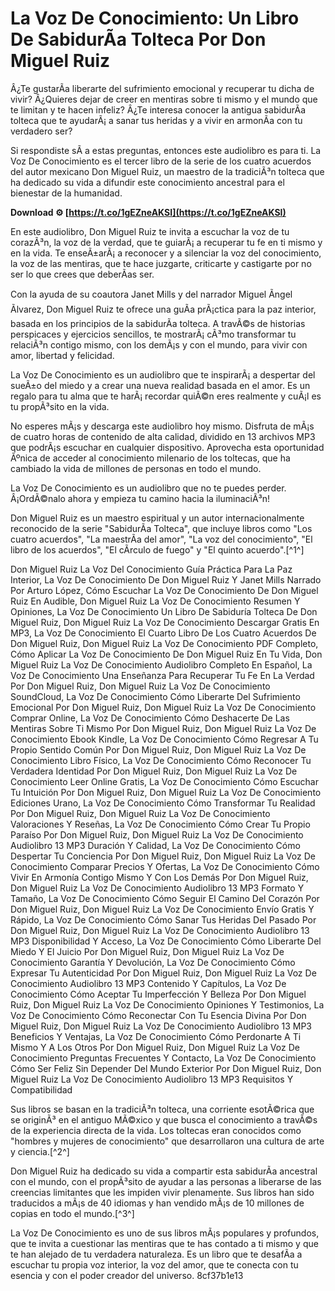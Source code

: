 
 
# La Voz De Conocimiento: Un Libro De SabidurÃ­a Tolteca Por Don Miguel Ruiz
  
Â¿Te gustarÃ­a liberarte del sufrimiento emocional y recuperar tu dicha de vivir? Â¿Quieres dejar de creer en mentiras sobre ti mismo y el mundo que te limitan y te hacen infeliz? Â¿Te interesa conocer la antigua sabidurÃ­a tolteca que te ayudarÃ¡ a sanar tus heridas y a vivir en armonÃ­a con tu verdadero ser?
  
Si respondiste sÃ­ a estas preguntas, entonces este audiolibro es para ti. La Voz De Conocimiento es el tercer libro de la serie de los cuatro acuerdos del autor mexicano Don Miguel Ruiz, un maestro de la tradiciÃ³n tolteca que ha dedicado su vida a difundir este conocimiento ancestral para el bienestar de la humanidad.
 
**Download ⚙ [https://t.co/1gEZneAKSI](https://t.co/1gEZneAKSI)**


  
En este audiolibro, Don Miguel Ruiz te invita a escuchar la voz de tu corazÃ³n, la voz de la verdad, que te guiarÃ¡ a recuperar tu fe en ti mismo y en la vida. Te enseÃ±arÃ¡ a reconocer y a silenciar la voz del conocimiento, la voz de las mentiras, que te hace juzgarte, criticarte y castigarte por no ser lo que crees que deberÃ­as ser.
  
Con la ayuda de su coautora Janet Mills y del narrador Miguel Ãngel Ãlvarez, Don Miguel Ruiz te ofrece una guÃ­a prÃ¡ctica para la paz interior, basada en los principios de la sabidurÃ­a tolteca. A travÃ©s de historias perspicaces y ejercicios sencillos, te mostrarÃ¡ cÃ³mo transformar tu relaciÃ³n contigo mismo, con los demÃ¡s y con el mundo, para vivir con amor, libertad y felicidad.
  
La Voz De Conocimiento es un audiolibro que te inspirarÃ¡ a despertar del sueÃ±o del miedo y a crear una nueva realidad basada en el amor. Es un regalo para tu alma que te harÃ¡ recordar quiÃ©n eres realmente y cuÃ¡l es tu propÃ³sito en la vida.
  
No esperes mÃ¡s y descarga este audiolibro hoy mismo. Disfruta de mÃ¡s de cuatro horas de contenido de alta calidad, dividido en 13 archivos MP3 que podrÃ¡s escuchar en cualquier dispositivo. Aprovecha esta oportunidad Ãºnica de acceder al conocimiento milenario de los toltecas, que ha cambiado la vida de millones de personas en todo el mundo.
  
La Voz De Conocimiento es un audiolibro que no te puedes perder. Â¡OrdÃ©nalo ahora y empieza tu camino hacia la iluminaciÃ³n!
  
Don Miguel Ruiz es un maestro espiritual y un autor internacionalmente reconocido de la serie "SabidurÃ­a Tolteca", que incluye libros como "Los cuatro acuerdos", "La maestrÃ­a del amor", "La voz del conocimiento", "El libro de los acuerdos", "El cÃ­rculo de fuego" y "El quinto acuerdo".[^1^]
 
Don Miguel Ruiz La Voz Del Conocimiento Guía Práctica Para La Paz Interior,  La Voz De Conocimiento De Don Miguel Ruiz Y Janet Mills Narrado Por Arturo López,  Cómo Escuchar La Voz De Conocimiento De Don Miguel Ruiz En Audible,  Don Miguel Ruiz La Voz De Conocimiento Resumen Y Opiniones,  La Voz De Conocimiento Un Libro De Sabiduría Tolteca De Don Miguel Ruiz,  Don Miguel Ruiz La Voz De Conocimiento Descargar Gratis En MP3,  La Voz De Conocimiento El Cuarto Libro De Los Cuatro Acuerdos De Don Miguel Ruiz,  Don Miguel Ruiz La Voz De Conocimiento PDF Completo,  Cómo Aplicar La Voz De Conocimiento De Don Miguel Ruiz En Tu Vida,  Don Miguel Ruiz La Voz De Conocimiento Audiolibro Completo En Español,  La Voz De Conocimiento Una Enseñanza Para Recuperar Tu Fe En La Verdad Por Don Miguel Ruiz,  Don Miguel Ruiz La Voz De Conocimiento SoundCloud,  La Voz De Conocimiento Cómo Liberarte Del Sufrimiento Emocional Por Don Miguel Ruiz,  Don Miguel Ruiz La Voz De Conocimiento Comprar Online,  La Voz De Conocimiento Cómo Deshacerte De Las Mentiras Sobre Ti Mismo Por Don Miguel Ruiz,  Don Miguel Ruiz La Voz De Conocimiento Ebook Kindle,  La Voz De Conocimiento Cómo Regresar A Tu Propio Sentido Común Por Don Miguel Ruiz,  Don Miguel Ruiz La Voz De Conocimiento Libro Físico,  La Voz De Conocimiento Cómo Reconocer Tu Verdadera Identidad Por Don Miguel Ruiz,  Don Miguel Ruiz La Voz De Conocimiento Leer Online Gratis,  La Voz De Conocimiento Cómo Escuchar Tu Intuición Por Don Miguel Ruiz,  Don Miguel Ruiz La Voz De Conocimiento Ediciones Urano,  La Voz De Conocimiento Cómo Transformar Tu Realidad Por Don Miguel Ruiz,  Don Miguel Ruiz La Voz De Conocimiento Valoraciones Y Reseñas,  La Voz De Conocimiento Cómo Crear Tu Propio Paraíso Por Don Miguel Ruiz,  Don Miguel Ruiz La Voz De Conocimiento Audiolibro 13 MP3 Duración Y Calidad,  La Voz De Conocimiento Cómo Despertar Tu Conciencia Por Don Miguel Ruiz,  Don Miguel Ruiz La Voz De Conocimiento Comparar Precios Y Ofertas,  La Voz De Conocimiento Cómo Vivir En Armonía Contigo Mismo Y Con Los Demás Por Don Miguel Ruiz,  Don Miguel Ruiz La Voz De Conocimiento Audiolibro 13 MP3 Formato Y Tamaño,  La Voz De Conocimiento Cómo Seguir El Camino Del Corazón Por Don Miguel Ruiz,  Don Miguel Ruiz La Voz De Conocimiento Envío Gratis Y Rápido,  La Voz De Conocimiento Cómo Sanar Tus Heridas Del Pasado Por Don Miguel Ruiz,  Don Miguel Ruiz La Voz De Conocimiento Audiolibro 13 MP3 Disponibilidad Y Acceso,  La Voz De Conocimiento Cómo Liberarte Del Miedo Y El Juicio Por Don Miguel Ruiz,  Don Miguel Ruiz La Voz De Conocimiento Garantía Y Devolución,  La Voz De Conocimiento Cómo Expresar Tu Autenticidad Por Don Miguel Ruiz,  Don Miguel Ruiz La Voz De Conocimiento Audiolibro 13 MP3 Contenido Y Capítulos,  La Voz De Conocimiento Cómo Aceptar Tu Imperfección Y Belleza Por Don Miguel Ruiz,  Don Miguel Ruiz La Voz De Conocimiento Opiniones Y Testimonios,  La Voz De Conocimiento Cómo Reconectar Con Tu Esencia Divina Por Don Miguel Ruiz,  Don Miguel Ruiz La Voz De Conocimiento Audiolibro 13 MP3 Beneficios Y Ventajas,  La Voz De Conocimiento Cómo Perdonarte A Ti Mismo Y A Los Otros Por Don Miguel Ruiz,  Don Miguel Ruiz La Voz De Conocimiento Preguntas Frecuentes Y Contacto,  La Voz De Conocimiento Cómo Ser Feliz Sin Depender Del Mundo Exterior Por Don Miguel Ruiz,  Don Miguel Ruiz La Voz De Conocimiento Audiolibro 13 MP3 Requisitos Y Compatibilidad
  
Sus libros se basan en la tradiciÃ³n tolteca, una corriente esotÃ©rica que se originÃ³ en el antiguo MÃ©xico y que busca el conocimiento a travÃ©s de la experiencia directa de la vida. Los toltecas eran conocidos como "hombres y mujeres de conocimiento" que desarrollaron una cultura de arte y ciencia.[^2^]
  
Don Miguel Ruiz ha dedicado su vida a compartir esta sabidurÃ­a ancestral con el mundo, con el propÃ³sito de ayudar a las personas a liberarse de las creencias limitantes que les impiden vivir plenamente. Sus libros han sido traducidos a mÃ¡s de 40 idiomas y han vendido mÃ¡s de 10 millones de copias en todo el mundo.[^3^]
  
La Voz De Conocimiento es uno de sus libros mÃ¡s populares y profundos, que te invita a cuestionar las mentiras que te has contado a ti mismo y que te han alejado de tu verdadera naturaleza. Es un libro que te desafÃ­a a escuchar tu propia voz interior, la voz del amor, que te conecta con tu esencia y con el poder creador del universo.
 8cf37b1e13
 
